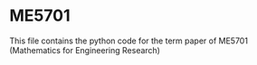# ME5701
This file contains the python code for the term paper of ME5701 (Mathematics for Engineering Research)
